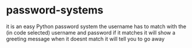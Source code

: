 # password-systems
it is an easy Python password system the username has to match with the (in code selected) username and password if it matches it will show a greeting message when it doesnt match it will tell you to go away
